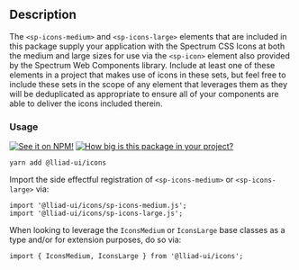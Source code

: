 ## Description

The `<sp-icons-medium>` and `<sp-icons-large>` elements that are included in this package supply your application with the Spectrum CSS Icons at both the medium and large sizes for use via the `<sp-icon>` element also provided by the Spectrum Web Components library. Include at least one of these elements in a project that makes use of icons in these sets, but feel free to include these sets in the scope of any element that leverages them as they will be deduplicated as appropriate to ensure all of your components are able to deliver the icons included therein.

### Usage

[![See it on NPM!](https://img.shields.io/npm/v/@lliad-ui/icons?style=for-the-badge)](https://www.npmjs.com/package/@lliad-ui/icons)
[![How big is this package in your project?](https://img.shields.io/bundlephobia/minzip/@lliad-ui/icons?style=for-the-badge)](https://bundlephobia.com/result?p=@lliad-ui/icons)

```
yarn add @lliad-ui/icons
```

Import the side effectful registration of `<sp-icons-medium>` or `<sp-icons-large>` via:

```
import '@lliad-ui/icons/sp-icons-medium.js';
import '@lliad-ui/icons/sp-icons-large.js';
```

When looking to leverage the `IconsMedium` or `IconsLarge` base classes as a type and/or for extension purposes, do so via:

```
import { IconsMedium, IconsLarge } from '@lliad-ui/icons';
```
